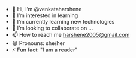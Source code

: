 - 👋 Hi, I’m @venkataharshene
- 👀 I’m interested in learning
- 🌱 I’m currently learning new technologies
- 💞️ I’m looking to collaborate on ...
- 📫 How to reach me harshene2005@gmail.com
- 😄 Pronouns: she/her
- ⚡ Fun fact: "I am a reader"

<!---
venkataharshene/venkataharshene is a ✨ special ✨ repository because its `README.md` (this file) appears on your GitHub profile.
You can click the Preview link to take a look at your changes.
--->
